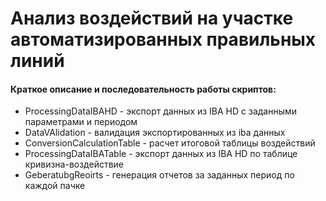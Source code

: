 <h1>Анализ воздействий на участке автоматизированных правильных линий</h1>
<h4>Краткое описание и последовательность работы скриптов:</h4>
<ul>
    <li>ProcessingDataIBAHD - экспорт данных из IBA HD с заданными параметрами и периодом</li>
    <li>DataVAlidation - валидация экспортированных из iba данных</li>
    <li>ConversionCalculationTable - расчет итоговой таблицы воздействий</li>
    <li>ProcessingDataIBATable - экспорт данных из IBA HD по таблице кривизна-воздействие</li>
    <li>GeberatubgReoirts - генерация отчетов за заданных период по каждой пачке</li>
</ul>